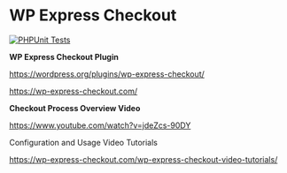 # WP Express Checkout

[![PHPUnit Tests](https://github.com/Arsenal21/wp-express-checkout/actions/workflows/phpunit-tests.yml/badge.svg)](https://github.com/Arsenal21/wp-express-checkout/actions/workflows/phpunit-tests.yml)

<strong>WP Express Checkout Plugin</strong>

https://wordpress.org/plugins/wp-express-checkout/

https://wp-express-checkout.com/

<strong>Checkout Process Overview Video</strong>

https://www.youtube.com/watch?v=jdeZcs-90DY

Configuration and Usage Video Tutorials

https://wp-express-checkout.com/wp-express-checkout-video-tutorials/
